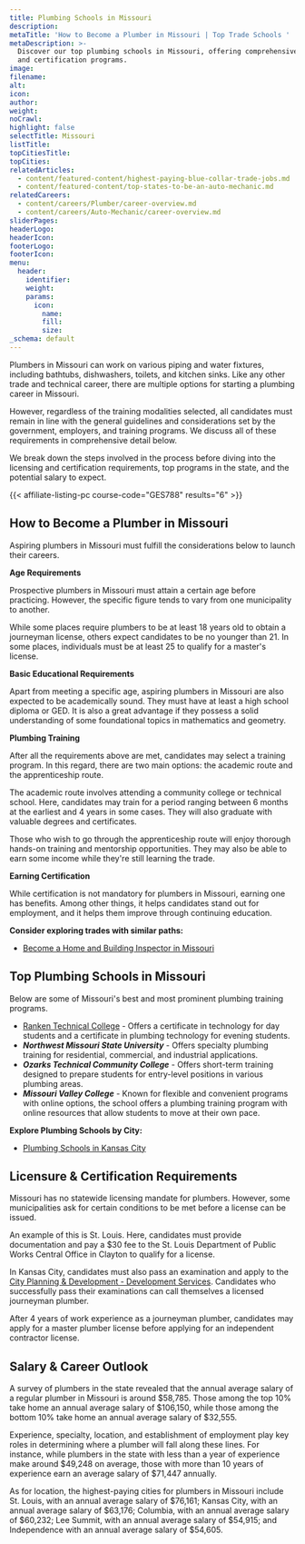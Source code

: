 ```yaml
---
title: Plumbing Schools in Missouri
description:
metaTitle: 'How to Become a Plumber in Missouri | Top Trade Schools '
metaDescription: >-
  Discover our top plumbing schools in Missouri, offering comprehensive training
  and certification programs.
image:
filename:
alt:
icon:
author:
weight:
noCrawl:
highlight: false
selectTitle: Missouri
listTitle:
topCitiesTitle:
topCities:
relatedArticles:
  - content/featured-content/highest-paying-blue-collar-trade-jobs.md
  - content/featured-content/top-states-to-be-an-auto-mechanic.md
relatedCareers:
  - content/careers/Plumber/career-overview.md
  - content/careers/Auto-Mechanic/career-overview.md
sliderPages:
headerLogo:
headerIcon:
footerLogo:
footerIcon:
menu:
  header:
    identifier:
    weight:
    params:
      icon:
        name:
        fill:
        size:
_schema: default
---
```

Plumbers in Missouri can work on various piping and water fixtures, including bathtubs, dishwashers, toilets, and kitchen sinks. Like any other trade and technical career, there are multiple options for starting a plumbing career in Missouri.

However, regardless of the training modalities selected, all candidates must remain in line with the general guidelines and considerations set by the government, employers, and training programs. We discuss all of these requirements in comprehensive detail below.

We break down the steps involved in the process before diving into the licensing and certification requirements, top programs in the state, and the potential salary to expect.

{{< affiliate-listing-pc course-code="GES788" results="6" >}}

## **How to Become a Plumber in Missouri**

Aspiring plumbers in Missouri must fulfill the considerations below to launch their careers.

**Age Requirements**

Prospective plumbers in Missouri must attain a certain age before practicing. However, the specific figure tends to vary from one municipality to another.

While some places require plumbers to be at least 18 years old to obtain a journeyman license, others expect candidates to be no younger than 21. In some places, individuals must be at least 25 to qualify for a master's license.

**Basic Educational Requirements**

Apart from meeting a specific age, aspiring plumbers in Missouri are also expected to be academically sound. They must have at least a high school diploma or GED. It is also a great advantage if they possess a solid understanding of some foundational topics in mathematics and geometry.

**Plumbing Training**

After all the requirements above are met, candidates may select a training program. In this regard, there are two main options: the academic route and the apprenticeship route.

The academic route involves attending a community college or technical school. Here, candidates may train for a period ranging between 6 months at the earliest and 4 years in some cases. They will also graduate with valuable degrees and certificates.

Those who wish to go through the apprenticeship route will enjoy thorough hands-on training and mentorship opportunities. They may also be able to earn some income while they're still learning the trade.

**Earning Certification**

While certification is not mandatory for plumbers in Missouri, earning one has benefits. Among other things, it helps candidates stand out for employment, and it helps them improve through continuing education.

**Consider exploring trades with similar paths:**

* [Become a Home and Building Inspector in Missouri](https://toptradeschools.com/near-you/home-and-building-inspector/missouri/)

## **Top Plumbing Schools in Missouri**

Below are some of Missouri's best and most prominent plumbing training programs.

* [Ranken Technical College](https://ranken.edu/) - Offers a certificate in technology for day students and a certificate in plumbing technology for evening students.
* ***Northwest Missouri State University*** - Offers specialty plumbing training for residential, commercial, and industrial applications.<br>
* ***Ozarks Technical Community College*** - Offers short-term training designed to prepare students for entry-level positions in various plumbing areas.
* ***Missouri Valley College*** - Known for flexible and convenient programs with online options, the school offers a plumbing training program with online resources that allow students to move at their own pace.

**Explore Plumbing Schools by City:**

* [Plumbing Schools in Kansas City](https://toptradeschools.com/near-you/plumber/missouri/kansas-city/)

## **Licensure & Certification Requirements**

Missouri has no statewide licensing mandate for plumbers. However, some municipalities ask for certain conditions to be met before a license can be issued.

An example of this is St. Louis. Here, candidates must provide documentation and pay a $30 fee to the St. Louis Department of Public Works Central Office in Clayton to qualify for a license.

In Kansas City, candidates must also pass an examination and apply to the [City Planning & Development - Development Services](https://www.kcmo.gov/city-hall/departments/city-planning-development). Candidates who successfully pass their examinations can call themselves a licensed journeyman plumber.

After 4 years of work experience as a journeyman plumber, candidates may apply for a master plumber license before applying for an independent contractor license.

## **Salary & Career Outlook**

A survey of plumbers in the state revealed that the annual average salary of a regular plumber in Missouri is around $58,785. Those among the top 10% take home an annual average salary of $106,150, while those among the bottom 10% take home an annual average salary of $32,555.

Experience, specialty, location, and establishment of employment play key roles in determining where a plumber will fall along these lines. For instance, while plumbers in the state with less than a year of experience make around $49,248 on average, those with more than 10 years of experience earn an average salary of $71,447 annually.

As for location, the highest-paying cities for plumbers in Missouri include St. Louis, with an annual average salary of $76,161; Kansas City, with an annual average salary of $63,176; Columbia, with an annual average salary of $60,232; Lee Summit, with an annual average salary of $54,915; and Independence with an annual average salary of $54,605.